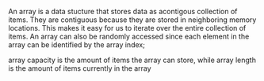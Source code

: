 An array is a data stucture that stores data as acontigous collection of items. They are contiguous because they are stored in neighboring memory locations. This makes it easy for us to iterate over the entire collection of items. An array can also be randomly accessed since each element in the array can be identified by the array index;

array capacity is the amount of items the array can store, while array length is the amount of items currently in the array